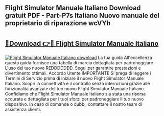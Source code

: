 ## Flight Simulator Manuale Italiano Download gratuit PDF - Part-P7s Italiano Nuovo manuale del proprietario di riparazione wcVYh

# <h2><a href="http://dffmcdp.blite.top/?on=Flight+Simulator+Manuale+Italiano">🔗Download 👉🔴 Flight Simulator Manuale Italiano</a></h2>

[![Flight Simulator Manuale Italiano download](https://i.imgur.com/lujVjoI.png)](http://dffmcdp.blite.top/?on=Flight+Simulator+Manuale+Italiano)
La tua guida All'eccellenza questa guida fornisce una tabella di marcia dettagliata per padroneggiare L'uso del tuo nuovo REDDDDDDD. Segui per garantire prestazioni e divertimento ottimali. Accordo Utente IMPORTANTE Si prega di leggere i Termini di Servizio prima di iniziare il nuovo Flight Simulator Manuale Italiano. Scopri la connettività e il controllo senza interruzioni grazie alle funzionalità avanzate del tuo nuovo Flight Simulator Manuale Italiano. Confidiamo che Flight Simulator Manuale Italiano sia stata una risorsa accurata e dettagliata per i tuoi sforzi per padroneggiare il tuo nuovo dispositivo. In caso di domande o dubbi, contattare il nostro team di assistenza clienti.
